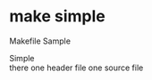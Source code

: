 make simple
===============

Makefile Sample <br/>

 Simple <br/>
there one header file one source file <br/>

